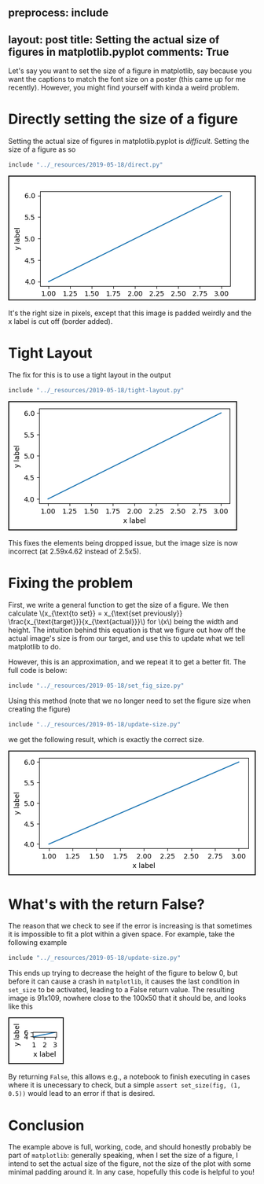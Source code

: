 preprocess:
    include
---
layout: post
title: Setting the actual size of figures in matplotlib.pyplot
comments: True
---

Let's say you want to set the size of a figure in matplotlib, say because you want the captions to match the font size on a poster (this came up for me recently). However, you might find yourself with kinda a  weird problem.

# Directly setting the size of a figure

Setting the actual size of figures in matplotlib.pyplot is *difficult*. Setting the size of a figure as so

```python
include "../_resources/2019-05-18/direct.py"
```

<!-- end excerpt -->

<img src="/resources/2019-05-18/direct.png" border="2"/>

It's the right size in pixels, except that this image is padded weirdly and the x label is cut off (border added).

# Tight Layout

The fix for this is to use a tight layout in the output

```python
include "../_resources/2019-05-18/tight-layout.py"
```

<img src="/resources/2019-05-18/tight-layout.png" border="2"/>

This fixes the elements being dropped issue, but the image size is now incorrect (at 2.59x4.62 instead of 2.5x5).

# Fixing the problem

First, we write a general function to get the size of a figure. We then calculate \\(x_{\\text{to set}} = x_{\\text{set previously}} \\frac{x_{\\text{target}}}{x_{\\text{actual}}}\\) for \\(x\\) being the width and height. The intuition behind this equation is that we figure out how off the actual image's size is from our target, and use this to update what we tell matplotlib to do.


However, this is an approximation, and we repeat it to get a better fit. The full code is below:

```python
include "../_resources/2019-05-18/set_fig_size.py"
```

Using this method (note that we no longer need to set the figure size when creating the figure)

```python
include "../_resources/2019-05-18/update-size.py"
```

we get the following result, which is exactly the correct size.

<img src="/resources/2019-05-18/update-size.png" border="2"/>

# What's with the return False?

The reason that we check to see if the error is increasing is that sometimes it is impossible to fit a plot within a given space. For example, take the following example

```python
include "../_resources/2019-05-18/update-size.py"
```

This ends up trying to decrease the height of the figure to below 0, but before it can cause a crash in `matplotlib`, it causes the last condition in `set_size` to be activated, leading to a False return value. The resulting image is 91x109, nowhere close to the 100x50 that it should be, and looks like this

<img src="/resources/2019-05-18/bad.png" border="2"/>


By returning `False`, this allows e.g., a notebook to finish executing in cases where it is unecessary to check, but a simple `assert set_size(fig, (1, 0.5))` would lead to an error if that is desired.

# Conclusion

The example above is full, working, code, and should honestly probably be part of `matplotlib`: generally speaking, when I set the size of a figure, I intend to set the actual size of the figure, not the size of the plot with some minimal padding around it. In any case, hopefully this code is helpful to you!
